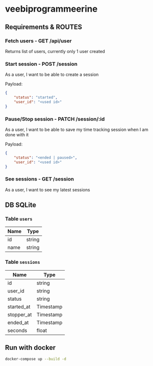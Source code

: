 # veebiprogrammeerine

## Requirements & ROUTES

### Fetch users - GET /api/user

Returns list of users, currently only 1 user created

### Start session - POST /session

As a user, I want to be able to create a session

Payload:
```json
{
    "status": "started",
    "user_id": "<used id>"
}
```

### Pause/Stop session - PATCH /session/:id

As a user, I want to be able to save my time tracking session when I am done with it

Payload:

```json
{
    "status": "<ended | paused>",
    "user_id": "<used id>"
}
```

### See sessions - GET /session

As a user, I want to see my latest sessions

## DB SQLite

### Table `users`

| Name             | Type   |
| -------          | ------ |
| id               | string |
| name             | string |

### Table `sessions`

| Name             | Type      |
| ----------       | ------    |
| id               | string    |
| user_id          | string    |
| status           | string    |
| started_at       | Timestamp |
| stopper_at       | Timestamp |
| ended_at         | Timestamp |
| seconds          | float     |

## Run with docker 

```sh
docker-compose up --build -d
```
